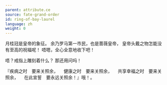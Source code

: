 ```yaml
---
parent: attribute.ce
source: fate-grand-order
id: ring-of-bay-laurel
language: zh
weight: 0
---
```


月桂冠是皇帝的象征。
余乃罗马第一市民，也是蔷薇皇帝，
皇帝头戴之物怎能没有至高的祝福呢！
唔嗯，全心全意地收下吧！

唔？戒指上雕刻着什么？
那还用问吗！

『疾病之时　要来关照余，
　健康之时　要来关照余，
　共享幸福之时　要来关照余，
　在此宣誓　要永远关照余！』哦！。
